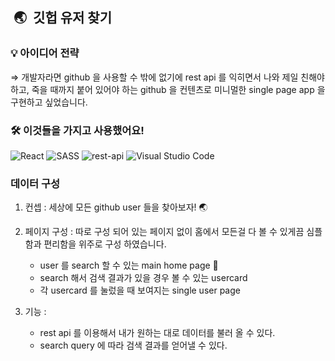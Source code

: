  ## ️ 🌏  깃헙 유저 찾기 


### 💡 아이디어 전략

   ⇒  개발자라면 github 을 사용할 수 밖에 없기에 rest api 를 익히면서 나와 제일 친해야 하고, 죽을 때까지 붙어 있어야 하는 github 을 컨텐츠로 미니멀한 single page app 을 구현하고 싶었습니다.

### 🛠 이것들을 가지고 사용했어요!

 <img alt="React" src="https://img.shields.io/badge/react%20-skyblue.svg?&style=for-the-badge&logo=react&logoColor=white"/>
 <img alt="SASS" src="https://img.shields.io/badge/STYLEDCOMPONENTS%20-hotpink.svg?&style=for-the-badge&logo=SASS&logoColor=white"/>  
  <img alt="rest-api" src="https://img.shields.io/badge/restapi%20-purple.svg?&style=for-the-badge&logo=restapi&logoColor=white"/> 
 <img alt="Visual Studio Code" src="https://img.shields.io/badge/Visual%20Studio%20Code-0078d7.svg?&style=for-the-badge&logo=visual-studio-code&logoColor=white"/>



### 데이터 구성

1. 컨셉 : 세상에 모든 github user 들을 찾아보자! 🌏

2. 페이지 구성 :  따로 구성 되어 있는 페이지 없이 홈에서 모든걸 다 볼 수 있게끔 심플함과 편리함을 위주로 구성 하였습니다.
    - user 를 search 할 수 있는 main home page 🏡
    - search 해서 검색 결과가 있을 경우 볼 수 있는 usercard
    - 각 usercard 를 눌렀을 때 보여지는 single user page
    
3. 기능 : 
    - rest api 를 이용해서 내가 원하는 대로 데이터를 불러 올 수 있다.
    - search query 에 따라 검색 결과를 얻어낼 수 있다.
